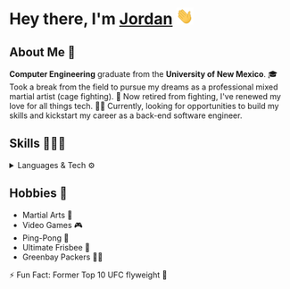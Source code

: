 <h1> Hey there, I'm <a href="https://github.com/statechamp103">Jordan</a> <img height="30px" src="https://raw.githubusercontent.com/ABSphreak/ABSphreak/master/gifs/Hi.gif"></h1>

## About Me 💬


**Computer Engineering** graduate from the **University of New Mexico**. 🎓 Took a break from the field to pursue my dreams as a professional mixed martial artist (cage fighting). 🥊 
Now retired from fighting, I've renewed my love for all things tech. 👨‍💻
Currently, looking for opportunities to build my skills and kickstart my career as a back-end software engineer.

## Skills 👨🏽‍💻
<details>
<summary>Languages & Tech ⚙️</summary>
<br>
<code><img height="30" src="https://raw.githubusercontent.com/github/explore/80688e429a7d4ef2fca1e82350fe8e3517d3494d/topics/javascript/javascript.png">JS</code>
<code><img height="30" src="https://user-images.githubusercontent.com/106277062/182477015-043e6895-c9f8-4cde-8e9d-bf1074c4be2b.png">Node.js</code>
<code><img height="30" src="https://blog.eduonix.com/wp-content/uploads/2015/11/Express-JS-101.png">Express</code>
<code><img height="30" src="https://raw.githubusercontent.com/github/explore/80688e429a7d4ef2fca1e82350fe8e3517d3494d/topics/html/html.png">HTML</code>
<code><img height="30" src="https://avatars1.githubusercontent.com/u/1517864?s=200&v=4">CSS</code>
<code><img height="30" src="https://user-images.githubusercontent.com/106277062/182477737-13dc695e-ea0a-44cd-b50b-60a66b13194f.png">SQLite</code>
<code><img height="30" src="https://smyl.es/wurdp/assets/mongodb.png">MongoDB</code> 
<code><img height="30" src="https://build.rubrik.com/wp-content/uploads/2020/04/postman-logo.png">Postman</code>
 
<br>
</details>

## Hobbies 🥷
- Martial Arts 🥋
- Video Games 🎮
- Ping-Pong 🏓
- Ultimate Frisbee 🥏️ 
- Greenbay Packers 🏈🧀 




 

⚡ Fun Fact: Former Top 10 UFC flyweight 🥋


<!--
**statechamp103/statechamp103** is a ✨ _special_ ✨ repository because its `README.md` (this file) appears on your GitHub profile.

Here are some ideas to get you started:

- 🔭 I’m currently working on ...
- 🌱 I’m currently learning ...
- 👯 I’m looking to collaborate on ...
- 🤔 I’m looking for help with ...
- 💬 Ask me about ...
- 📫 How to reach me: ...
- 😄 Pronouns: ...
- ⚡ Fun fact: ...
-->
